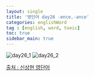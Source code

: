```yaml
---
layout: single
title: '영단어 day26 -ence,-ance'
categories: englishWord
tag : [english, word, toeic]
toc: true
sidebar_main: true
---
```



![day26_1](https://ingu627.github.io/images/english/day26_1.jpg)
![day26_2](https://ingu627.github.io/images/english/day26_2.jpg)



[출처 : 신상현 영단어](https://www.aladin.co.kr/shop/wproduct.aspx?ItemId=126278788)